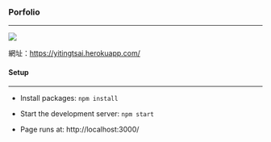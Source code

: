 ### Porfolio 
------------

![](https://i.imgur.com/CfGqMJQ.png)

網址：https://yitingtsai.herokuapp.com/

#### Setup
------------
- Install packages: 
`npm install`

- Start the development server:
`npm start`

- Page runs at:
http://localhost:3000/
